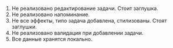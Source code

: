 1. Не реализовано редактирование задачи. Стоит заглушка.
2. Не реализовано напоминание.
3. Не все эффекты, типо задача добавлена, стилизованы. Стоят заглушки.
4. Не реализовано валидация при добавлении задачи.
5. Все данные хранятся локально.
